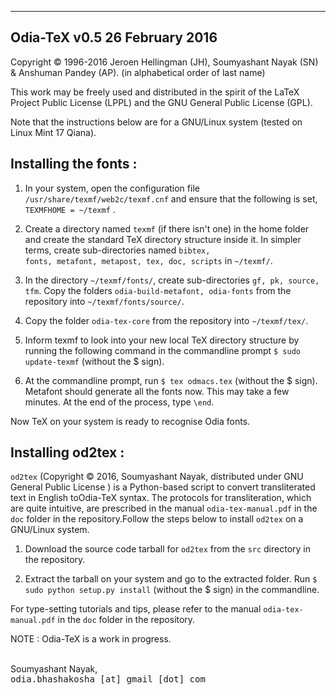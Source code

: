 ----------------------------------------------------------------------------------
Odia-TeX v0.5                                                     26 February 2016
----------------------------------------------------------------------------------

Copyright &copy; 1996-2016 Jeroen Hellingman (JH), Soumyashant Nayak (SN) 
& Anshuman Pandey (AP). 
(in alphabetical order of last name)

This work may be freely used and distributed in the spirit of the LaTeX 
Project Public License (LPPL) and the GNU General Public License (GPL).

Note that the instructions below are for a GNU/Linux system (tested on
Linux Mint 17 Qiana). 

Installing the fonts :
----------------------- 

1. In your system, open the configuration file 
<code>/usr/share/texmf/web2c/texmf.cnf</code> and ensure that the following is 
set, <code>TEXMFHOME = ~/texmf</code> .

2. Create a directory named <code>texmf</code> (if there isn't one) in the home 
folder and create the standard TeX directory structure inside it. In simpler terms,
create sub-directories named <code>bibtex, fonts, metafont, metapost, tex, doc, 
scripts</code> in <code>~/texmf/</code>.

3. In the directory <code>~/texmf/fonts/</code>, create sub-directories <code>gf, 
pk, source, tfm</code>. Copy the folders <code>odia-build-metafont, odia-fonts</code> 
from the repository into <code>~/texmf/fonts/source/</code>.

4. Copy the folder <code>odia-tex-core</code> from the repository into
<code>~/texmf/tex/</code>. 

5. Inform texmf to look into your new local TeX directory structure by 
running the following command in the commandline prompt <code>$ sudo update-texmf</code>
(without the $ sign).

6. At the commandline prompt, run <code>$ tex odmacs.tex</code> (without the $ sign). 
Metafont should generate all the fonts now. This may take a few minutes. At the end of 
the process, type <code>\end</code>.

Now TeX on your system is ready to recognise Odia fonts.


Installing od2tex :
-------------------

<code>od2tex</code> (Copyright &copy; 2016, Soumyashant Nayak, distributed under GNU General Public License )
is a Python-based script to convert transliterated text in English toOdia-TeX syntax. The protocols
 for transliteration, which are quite intuitive, are prescribed in the manual <code>odia-tex-manual.pdf</code> 
in the <code>doc</code> folder in the repository.Follow the steps below to install <code>od2tex</code> on 
a GNU/Linux system.

1. Download the source code tarball for <code>od2tex</code> from the <code>src</code> directory
in the repository.

2. Extract the tarball on your system and go to the extracted folder. Run <code>$ sudo python setup.py install</code>
(without the $ sign) in the commandline. 


For type-setting tutorials and tips, please refer to the manual <code>odia-tex-manual.pdf</code> in the 
<code>doc</code> folder in the repository.

NOTE : Odia-TeX is a work in progress.<br /><br /> 

Soumyashant Nayak,<br />
<tt>odia.bhashakosha [at] gmail [dot] com </tt>

